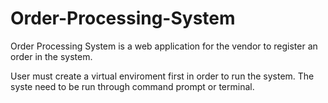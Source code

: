 # Order-Processing-System
Order Processing System is a web application for the vendor to register an order in the system.

User must create a virtual enviroment first in order to run the system. The syste need to be run through command prompt or terminal.
